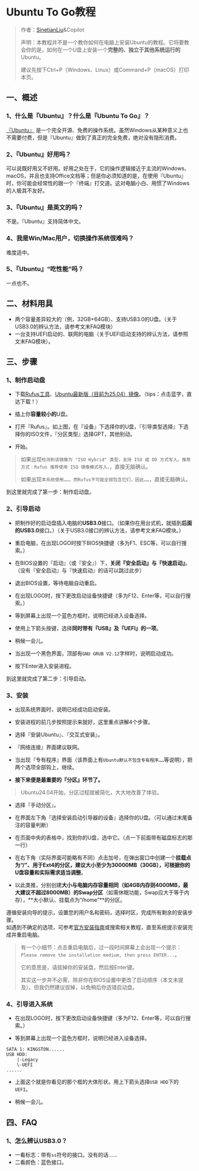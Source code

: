 # Ubuntu To Go教程

> 作者：[SinetianLiu](https://github.com/SinetianLiu)&Copilot
>
> 声明：本教程并不是一个教你如何在电脑上安装Ubuntu的教程。它将要教会你的是，如何在一个U盘上安装一个**完整的、独立于其他系统运行的**Ubuntu。
>
> 建议先按下Ctrl+P（Windows、Linux）或Command+P（macOS）打印本页。

## 一、概述

### 1、什么是『Ubuntu』？什么是『Ubuntu To Go』？

[『Ubuntu』](https://cn.ubuntu.com) 是一个完全开源、免费的操作系统。虽然Windows从某种意义上也不需要付费，但是『Ubuntu』做到了真正的完全免费，绝对没有隐形消费。

### 2、『Ubuntu』好用吗？

可以说既好用又不好用。好用之处在于，它的操作逻辑接近于主流的Windows、macOS，并且也支持Office文档等；但是你必须知道的是，在使用『Ubuntu』时，你可能会经常性的跟一个『终端』打交道。这对电脑小白、用惯了Windows的人极其不友好。

### 3、『Ubuntu』是英文的吗？

不是。『Ubuntu』支持简体中文。

### 4、我是Win/Mac用户，切换操作系统很难吗？

难度适中。

### 5、『Ubuntu』“吃性能”吗？

一点也不。

## 二、材料用具

- 两个容量差异较大的（例，32GB+64GB）、支持USB3.0的U盘。（关于USB3.0的辨认方法，请参考文末FAQ模块）
- 一台支持UEFI启动的、联网的电脑（关于UEFI启动支持的辨认方法，请参照文末FAQ模块）。

## 三、步骤

### 1、制作启动盘

- 下载[Rufus工具](https://github.com/SinetianLiu/tutorials/releases/download/Rufus4.9/rufus-4.9p.exe)、[Ubuntu最新版（目前为25.04）镜像](https://mirrors.tuna.tsinghua.edu.cn/ubuntu-releases/25.04/ubuntu-25.04-desktop-amd64.iso)。（tips：点击蓝字，直达下载！）

- 插上你**容量较小的**U盘。

- 打开『Rufus』。如上图，在『设备』下选择你的U盘，『引导类型选择』下选择你的ISO文件，『分区类型』选择GPT，其他别动。

- 开始。

> 如果出现`检测到该镜像为 "ISO Hybrid" 类型，支持 ISO 或 DD 方式写入。推荐方式：Rufus 推荐使用 ISO 镜像模式写入。`，直接无脑确认。
>
> 如果出现`本系统使用……，而Rufus不可能全部包含它们，因此……`，直接无脑确认。

到这里就完成了第一步：制作启动盘。

### 2、引导启动

- 把制作好的启动盘插入电脑的**USB3.0**接口。（如果你在用台式机，就插到**后面的USB3.0**接口。）（关于USB3.0接口的辨认方法，请参考文末FAQ模块。）

- 重启电脑，在出现LOGO时按下BIOS快捷键（多为F1、ESC等，可以自行搜索。）

- 在BIOS设置的『启动』（或『安全』）下，**关闭『安全启动』与『快速启动』**。（没有『安全启动』与『快速启动』的话可以跳过此步）

- 退出BIOS设置，等待电脑自动重启。

- 在出现LOGO时，按下更改启动设备快捷键（多为F12、Enter等，可以自行搜索。）

- 等到屏幕上出现一个蓝色方框时，说明已经进入设备选择。

- 使用上下箭头按键，选择**同时带有『USB』及『UEFI』的一项**。

- 稍候一会儿。

- 当出现一个黑色界面，顶部有`GNU GRUB V2.12`字样时，说明启动成功。

- 按下Enter进入安装进程。

到这里就完成了第二步：引导启动。

### 3、安装

- 出现系统界面时，说明已经成功启动安装。

- 安装进程的前几步按照提示来就好，这里重点讲解4个步骤。

- 选择『安装Ubuntu』、『交互式安装』。

- 『网络连接』界面建议联网。

- 当出现『专有程序』界面（该界面上有`Ubuntu默认不包含专有程序……`等说明），把两个选项全部钩上，继续。

- **接下来便是最重要的『分区』环节了。**

> Ubuntu24.04开始，分区过程就被简化，大大地改善了体验。

- 选择『手动分区』。

- 在界面左下角『选择安装启动引导器的设备』选择你的U盘。（可以通过末尾备注的容量判断）

- 在页面中央的表格中，找到你的U盘，选中它。（点一下前面带有磁盘标志的那一行）

- 在右下角（实际界面可能略有不同）点击加号，在弹出窗口中创建一个**挂载点为“/”、用于Ext4的分区，建议大小至少为30000MB（30GB），可根据你的U盘容量和实际需求适当调整**。

- 以此类推，分别创建**大小与电脑内存容量相同（如4GB内存则4000MB，最大建议不超过8000MB）的Swap分区**（如需休眠功能，Swap应大于等于内存），**大小默认、挂载点为“/home”**的分区。

遵循安装向导的提示，设置您的用户名和密码，选择时区，完成所有剩余的安装步骤。  
如遇到不确定的选项，可参考[官方安装指南](https://help.ubuntu.com/community/GraphicalInstall)或搜索相关教程，直至系统提示安装完成并重启电脑。

> 有一个小细节：点击重启电脑后，过一段时间屏幕上会出现一个提示：`Please remove the installation medium, then press ENTER...`。
>
> 它的意思是，请拔掉你的安装盘，然后按Enter键。
>
> 其实这一步并不必需，除非你在BIOS设置中更改了启动顺序（本文未提及）。但我仍然建议拔掉，以免稍后你选错启动盘。

### 4、引导进入系统

- 在出现LOGO时，按下更改启动设备快捷键（多为F12、Enter等，可以自行搜索。）

- 等到屏幕上出现一个蓝色方框时，说明已经进入设备选择。

```
SATA 1: KINGSTON......
USB HDD:
    |-Legacy
    \-UEFI
......
```

- 上面这个就是你看见的那个框的大体形状。用上下箭头选择`USB HDD`下的`UEFI`。
 
- 稍候一会儿。

## 四、FAQ

### 1、怎么辨认USB3.0？

- 一看标志：带有`ss`符号的接口。没有的话……
- 二看颜色：蓝色接口。

